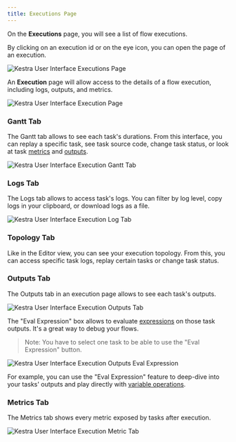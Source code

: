 ```yaml
---
title: Executions Page
---
```


On the **Executions** page, you will see a list of flow executions.

By clicking on an execution id or on the eye icon, you can open the page of an execution.

![Kestra User Interface Executions Page](/docs/user-interface-guide/08-Executions.png)

An **Execution** page will allow access to the details of a flow execution, including logs, outputs, and metrics.

![Kestra User Interface Execution Page](/docs/user-interface-guide/09-Executions-Execution.png)


### Gantt Tab

The Gantt tab allows to see each task's durations. From this interface, you can replay a specific task, see task source code, change task status, or look at task [metrics](../03.concepts/execution.md#metrics) and [outputs](../03.concepts/execution.md#outputs).

![Kestra User Interface Execution Gantt Tab](/docs/user-interface-guide/27-Executions-Gantt.png)

### Logs Tab

The Logs tab allows to access task's logs. You can filter by log level, copy logs in your clipboard, or download logs as a file.

![Kestra User Interface Execution Log Tab](/docs/user-interface-guide/28-Executions-Logs.png)

### Topology Tab

Like in the Editor view, you can see your execution topology. From this, you can access specific task logs, replay certain tasks or change task status.

### Outputs Tab

The Outputs tab in an execution page allows to see each task's outputs.

![Kestra User Interface Execution Outputs Tab](/docs/user-interface-guide/25-Executions-Outputs.png)

The "Eval Expression" box allows to evaluate [expressions](../03.concepts/expression/01.index.md) on those task outputs. It's a great way to debug your flows.

> Note: You have to select one task to be able to use the "Eval Expression" button.

![Kestra User Interface Execution Outputs Eval Expression](/docs/user-interface-guide/26-Executions-Outputs-Eval-Expression.png)

For example, you can use the "Eval Expression" feature to deep-dive into your tasks' outputs and play directly with [variable operations](../03.concepts/expression/02.basic-usage.md).

### Metrics Tab

The Metrics tab shows every metric exposed by tasks after execution.

![Kestra User Interface Execution Metric Tab](/docs/user-interface-guide/29-Executions-Metric.png)
